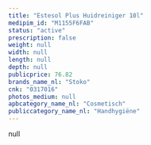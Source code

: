 ```yaml
---
title: "Estesol Plus Huidreiniger 10l"
medipim_id: "M1155F6FAB"
status: "active"
prescription: false
weight: null
width: null
length: null
depth: null
publicprice: 76.82
brands_name_nl: "Stoko"
cnk: "0317016"
photos_medium: null
apbcategory_name_nl: "Cosmetisch"
publiccategory_name_nl: "Handhygiëne"
---
```

null
